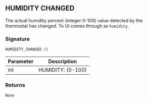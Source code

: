 ## HUMIDITY CHANGED

The actual humidity percent (integer 0-100) value detected by the thermostat has changed. To UI comes through as `humidity`.


### Signature

`HUMIDITY_CHANGED ()` 


| Parameter | Description |
| --- | --- |
| int | HUMIDITY: (0-100) |



### Returns

`None`

